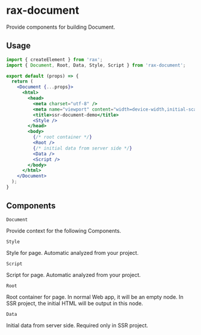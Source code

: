 # rax-document

Provide components for building Document.

## Usage

```jsx
import { createElement } from 'rax';
import { Document, Root, Data, Style, Script } from 'rax-document';

export default (props) => {
  return (
    <Document {...props}>
      <html>
        <head>
          <meta charset="utf-8" />
          <meta name="viewport" content="width=device-width,initial-scale=1"/>
          <title>ssr-document-demo</title>
          <Style />
        </head>
        <body>
          {/* root container */}
          <Root />
          {/* initial data from server side */}
          <Data />
          <Script />
        </body>
      </html>
    </Document>
  );
}
```

## Components

`Document`

Provide context for the following Components.

`Style`

Style for page. Automatic analyzed from your project.

`Script`

Script for page. Automatic analyzed from your project.

`Root`

Root container for page. In normal Web app, it will be an empty node. In SSR project, the initial HTML will be output in this node.

`Data`

Initial data from server side. Required only in SSR project.
